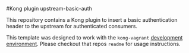 #Kong plugin upstream-basic-auth

This repository contains a Kong plugin to insert a basic authentication header
to the upstream for authenticated consumers.

This template was designed to work with the `kong-vagrant` 
[development environment](https://github.com/Mashape/kong-vagrant). Please
checkout that repos `readme` for usage instructions.

